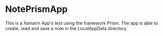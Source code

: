 # NotePrismApp
This is a Xamarin App's test using the framework Prism. The app is able to create, read  and save a note in the LocalAppData directory.
